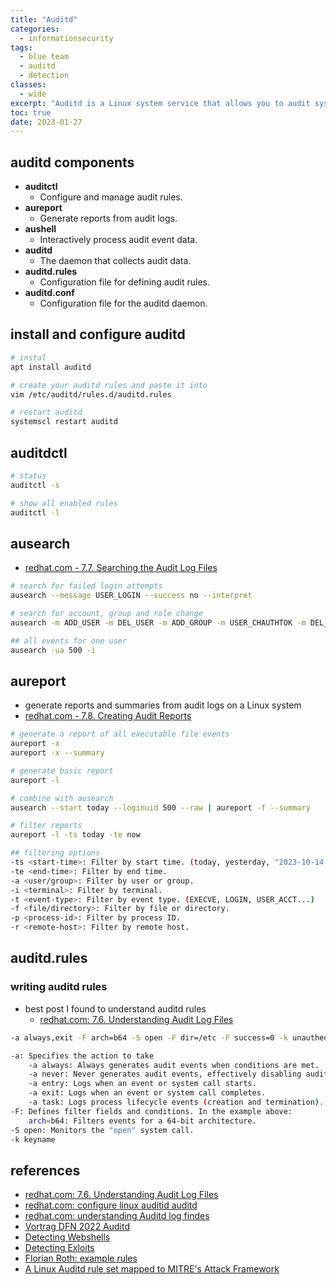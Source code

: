 ```yaml
---
title: "Auditd"
categories: 
  - informationsecurity
tags:
  - blue team
  - auditd
  - detection
classes: 
  - wide
excerpt: "Auditd is a Linux system service that allows you to audit system events in a more detailed and configurable way than the standard Linux auditd service."
toc: true
date: 2023-01-27
---
```


## auditd components

* **auditctl**
  * Configure and manage audit rules.
* **aureport**
  * Generate reports from audit logs.
* **aushell**
  * Interactively process audit event data.
* **auditd**
  * The daemon that collects audit data.
* **auditd.rules**
  * Configuration file for defining audit rules.
* **auditd.conf**
  * Configuration file for the auditd daemon.

## install and configure auditd

```bash
# instal
apt install auditd

# create your auditd rules and paste it into
vim /etc/auditd/rules.d/auditd.rules

# restart auditd
systemscl restart auditd
```

## auditdctl

```bash
# status
auditctl -s

# show all enabled rules
auditctl -l
```

## ausearch

* [redhat.com - 7.7. Searching the Audit Log Files][def3]

```bash
# search for failed login attempts
ausearch --message USER_LOGIN --success no --interpret

# search for account, group and role change
ausearch -m ADD_USER -m DEL_USER -m ADD_GROUP -m USER_CHAUTHTOK -m DEL_GROUP -m CHGRP_ID -m ROLE_ASSIGN -m ROLE_REMOVE -i

## all events for one user
ausearch -ua 500 -i
```

## aureport

* generate reports and summaries from audit logs on a Linux system
* [redhat.com - 7.8. Creating Audit Reports][def2]

```bash
# generate a report of all executable file events
aureport -x
aureport -x --summary

# generate basic report
aureport -l

# combine with ausearch
ausearch --start today --loginuid 500 --raw | aureport -f --summary

# filter reports
aureport -l -ts today -te now

## filtering options
-ts <start-time>: Filter by start time. (today, yesterday, "2023-10-14 00:00:00" ...)
-te <end-time>: Filter by end time.
-a <user/group>: Filter by user or group.
-i <terminal>: Filter by terminal.
-t <event-type>: Filter by event type. (EXECVE, LOGIN, USER_ACCT...)
-f <file/directory>: Filter by file or directory.
-p <process-id>: Filter by process ID.
-r <remote-host>: Filter by remote host.
```

## auditd.rules 

### writing auditd rules

* best post I found to understand auditd rules
  * [redhat.com: 7.6. Understanding Audit Log Files][def1] 

```bash
-a always,exit -F arch=b64 -S open -F dir=/etc -F success=0 -k unauthedfileaccess

-a: Specifies the action to take
    -a always: Always generates audit events when conditions are met.
    -a never: Never generates audit events, effectively disabling auditing.
    -a entry: Logs when an event or system call starts.
    -a exit: Logs when an event or system call completes.
    -a task: Logs process lifecycle events (creation and termination).
-F: Defines filter fields and conditions. In the example above:
    arch=b64: Filters events for a 64-bit architecture.
-S open: Monitors the "open" system call.
-k keyname
```

## references

* [redhat.com: 7.6. Understanding Audit Log Files][def1]
* [redhat.com: configure linux auditid auditd](https://www.redhat.com/sysadmin/configure-linux-auditing-auditd)
* [redhat.com: understanding Auditd log findes](https://access.redhat.com/documentation/en-us/red_hat_enterprise_linux/8/html/security_hardening/auditing-the-system_security-hardening#understanding-audit-log-files_auditing-the-system)
* [Vortrag DFN 2022 Auditd](https://www.dfn-cert.de/dokumente/workshop/2022/LinuxAuditSystems.pdf)
* [Detecting Webshells](https://pberba.github.io/security/2021/11/22/linux-threat-hunting-for-persistence-sysmon-auditd-webshell/)
* [Detecting Exloits](https://www.youtube.com/watch?v=lc1i9h1GyMA)
* [Florian Roth: example rules](https://github.com/Neo23x0/auditd)
* [A Linux Auditd rule set mapped to MITRE's Attack Framework](https://github.com/bfuzzy/auditd-attack)

[def1]: https://access.redhat.com/documentation/en-us/red_hat_enterprise_linux/6/html/security_guide/sec-understanding_audit_log_files
[def2]: https://access.redhat.com/documentation/en-us/red_hat_enterprise_linux/6/html/security_guide/sec-creating_audit_reports
[def3]: https://access.redhat.com/documentation/en-us/red_hat_enterprise_linux/6/html/security_guide/sec-searching_the_audit_log_files
